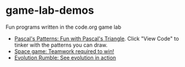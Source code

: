 # game-lab-demos
Fun programs written in the code.org game lab

 - [Pascal's Patterns: Fun with Pascal's Triangle](https://studio.code.org/projects/gamelab/Q_Qg8qvybd3PTKMRQnd-LCysU0SOpSFV_CC_bapMcDk). Click "View Code" to tinker with the patterns you can draw.
 - [Space game: Teamwork required to win!](https://studio.code.org/projects/gamelab/Ni4_xO-Q6Ggd2pgHJ9j_7vgmKvuJpQyPaOcwLMJKrs4)
 - [Evolution Rumble: See evolution in action](https://studio.code.org/projects/gamelab/Jd9e61uLidbl-WRBERL5GnCVbOSNBYsqUnqbgGccTQ8)
